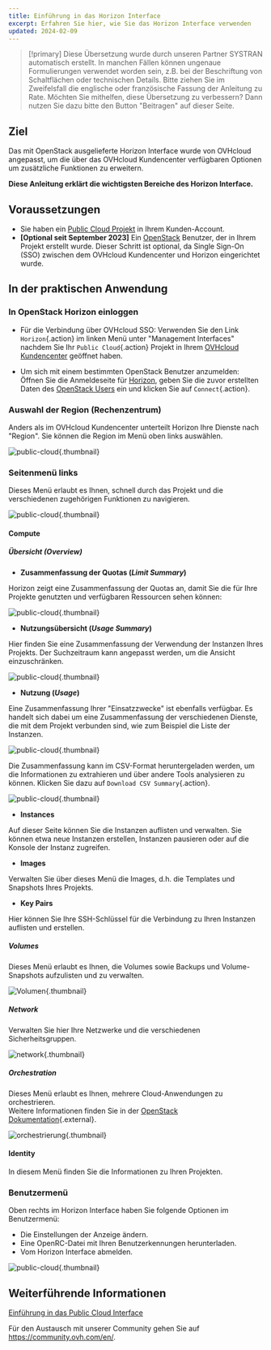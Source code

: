 ```yaml
---
title: Einführung in das Horizon Interface
excerpt: Erfahren Sie hier, wie Sie das Horizon Interface verwenden
updated: 2024-02-09
---
```


> [!primary]
> Diese Übersetzung wurde durch unseren Partner SYSTRAN automatisch erstellt. In manchen Fällen können ungenaue Formulierungen verwendet worden sein, z.B. bei der Beschriftung von Schaltflächen oder technischen Details. Bitte ziehen Sie im Zweifelsfall die englische oder französische Fassung der Anleitung zu Rate. Möchten Sie mithelfen, diese Übersetzung zu verbessern? Dann nutzen Sie dazu bitte den Button "Beitragen" auf dieser Seite.
>

## Ziel

Das mit OpenStack ausgelieferte Horizon Interface wurde von OVHcloud angepasst, um die über das OVHcloud Kundencenter verfügbaren Optionen um zusätzliche Funktionen zu erweitern.

**Diese Anleitung erklärt die wichtigsten Bereiche des Horizon Interface.**

## Voraussetzungen

- Sie haben ein [Public Cloud Projekt](create_a_public_cloud_project1.) in Ihrem Kunden-Account.
- **[Optional seit September 2023]** Ein [OpenStack](create_and_delete_a_user1.) Benutzer, der in Ihrem Projekt erstellt wurde. Dieser Schritt ist optional, da Single Sign-On (SSO) zwischen dem OVHcloud Kundencenter und Horizon eingerichtet wurde.

## In der praktischen Anwendung

### In OpenStack Horizon einloggen

- Für die Verbindung über OVHcloud SSO: Verwenden Sie den Link `Horizon`{.action} im linken Menü unter "Management Interfaces" nachdem Sie Ihr `Public Cloud`{.action} Projekt in Ihrem [OVHcloud Kundencenter](https://www.ovh.com/auth/?action=gotomanager&from=https://www.ovh.de/&ovhSubsidiary=de) geöffnet haben.

- Um sich mit einem bestimmten OpenStack Benutzer anzumelden: Öffnen Sie die Anmeldeseite für [Horizon](https://horizon.cloud.ovh.net/auth/login/), geben Sie die zuvor erstellten Daten des [OpenStack Users](create_and_delete_a_user1.) ein und klicken Sie auf `Connect`{.action}.

### Auswahl der Region (Rechenzentrum)

Anders als im OVHcloud Kundencenter unterteilt Horizon Ihre Dienste nach "Region". Sie können die Region im Menü oben links auswählen.

![public-cloud](region2021.png){.thumbnail}

### Seitenmenü links

Dieses Menü erlaubt es Ihnen, schnell durch das Projekt und die verschiedenen zugehörigen Funktionen zu navigieren.

![public-cloud](leftmenu2021.png){.thumbnail}

#### Compute

##### **Übersicht (*Overview*)**

- **Zusammenfassung der Quotas (*Limit Summary*)**

Horizon zeigt eine Zusammenfassung der Quotas an, damit Sie die für Ihre Projekte genutzten und verfügbaren Ressourcen sehen können:

![public-cloud](quotas2021.png){.thumbnail}

- **Nutzungsübersicht (*Usage Summary*)**

Hier finden Sie eine Zusammenfassung der Verwendung der Instanzen Ihres Projekts. Der Suchzeitraum kann angepasst werden, um die Ansicht einzuschränken.

![public-cloud](usagesummary2021.png){.thumbnail}

- **Nutzung (*Usage*)**

Eine Zusammenfassung Ihrer "Einsatzzwecke" ist ebenfalls verfügbar. Es handelt sich dabei um eine Zusammenfassung der verschiedenen Dienste, die mit dem Projekt verbunden sind, wie zum Beispiel die Liste der Instanzen.

![public-cloud](usage2021.png){.thumbnail}

Die Zusammenfassung kann im CSV-Format heruntergeladen werden, um die Informationen zu extrahieren und über andere Tools analysieren zu können. Klicken Sie dazu auf `Download CSV Summary`{.action}.

![public-cloud](csv2021.png){.thumbnail}

- **Instances**

Auf dieser Seite können Sie die Instanzen auflisten und verwalten. Sie können etwa neue Instanzen erstellen, Instanzen pausieren oder auf die Konsole der Instanz zugreifen.

- **Images**

Verwalten Sie über dieses Menü die Images, d.h. die Templates und Snapshots Ihres Projekts.

- **Key Pairs**

Hier können Sie Ihre SSH-Schlüssel für die Verbindung zu Ihren Instanzen auflisten und erstellen.

##### **Volumes**

Dieses Menü erlaubt es Ihnen, die Volumes sowie Backups und Volume-Snapshots aufzulisten und zu verwalten.

![Volumen](volumes2021.png){.thumbnail}

##### **Network**

Verwalten Sie hier Ihre Netzwerke und die verschiedenen Sicherheitsgruppen. 

![network](network2021.png){.thumbnail}

##### **Orchestration**

Dieses Menü erlaubt es Ihnen, mehrere Cloud-Anwendungen zu orchestrieren.<br>
Weitere Informationen finden Sie in der [OpenStack Dokumentation](https://docs.openstack.org/horizon/pike/user/stacks.html){.external}.

![orchestrierung](orchestration2021.png){.thumbnail}

#### Identity

In diesem Menü finden Sie die Informationen zu Ihren Projekten.

### Benutzermenü

Oben rechts im Horizon Interface haben Sie folgende Optionen im Benutzermenü: 

- Die Einstellungen der Anzeige ändern.
- Eine OpenRC-Datei mit Ihren Benutzerkennungen herunterladen.
- Vom Horizon Interface abmelden.

![public-cloud](username2021.png){.thumbnail}

## Weiterführende Informationen

[Einführung in das Public Cloud Interface](03-public-cloud-interface-walk-me1.)
 
Für den Austausch mit unserer Community gehen Sie auf <https://community.ovh.com/en/>.

